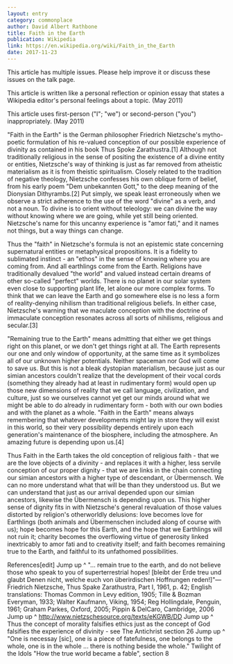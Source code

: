 ```yaml
---
layout: entry
category: commonplace
author: David Albert Rathbone
title: Faith in the Earth
publication: Wikipedia
link: https://en.wikipedia.org/wiki/Faith_in_the_Earth
date: 2017-11-23 
---
```


This article has multiple issues. Please help improve it or discuss these issues on the talk page.

This article is written like a personal reflection or opinion essay that states a Wikipedia editor's personal feelings about a topic. (May 2011)

This article uses first-person ("I"; "we") or second-person ("you") inappropriately. (May 2011)


"Faith in the Earth" is the German philosopher Friedrich Nietzsche's mytho-poetic formulation of his re-valued conception of our possible experience of divinity as contained in his book Thus Spoke Zarathustra.[1] Although not traditionally religious in the sense of positing the existence of a divine entity or entities, Nietzsche's way of thinking is just as far removed from atheistic materialism as it is from theistic spiritualism. Closely related to the tradition of negative theology, Nietzsche confesses his own oblique form of belief, from his early poem "Dem unbekannten Gott," to the deep meaning of the Dionysian Dithyrambs.[2] Put simply, we speak least erroneously when we observe a strict adherence to the use of the word "divine" as a verb, and not a noun. To divine is to orient without teleology: we can divine the way without knowing where we are going, while yet still being oriented. Nietzsche's name for this uncanny experience is "amor fati," and it names not things, but a way things can change.

Thus the "faith" in Nietzsche's formula is not an epistemic state concerning supernatural entities or metaphysical propositions. It is a fidelity to sublimated instinct - an "ethos" in the sense of knowing where you are coming from. And all earthlings come from the Earth. Religions have traditionally devalued "the world" and valued instead certain dreams of other so-called "perfect" worlds. There is no planet in our solar system even close to supporting plant life, let alone our more complex forms. To think that we can leave the Earth and go somewhere else is no less a form of reality-denying nihilism than traditional religious beliefs. In either case, Nietzsche's warning that we maculate conception with the doctrine of immaculate conception resonates across all sorts of nihilisms, religious and secular.[3]

"Remaining true to the Earth" means admitting that either we get things right on this planet, or we don't get things right at all. The Earth represents our one and only window of opportunity, at the same time as it symbolizes all of our unknown higher potentials. Neither spaceman nor God will come to save us. But this is not a bleak dystopian materialism, because just as our simian ancestors couldn't realize that the development of their vocal cords (something they already had at least in rudimentary form) would open up those new dimensions of reality that we call language, civilization, and culture, just so we ourselves cannot yet get our minds around what we might be able to do already in rudimentary form - both with our own bodies and with the planet as a whole. "Faith in the Earth" means always remembering that whatever developments might lay in store they will exist in this world, so their very possibility depends entirely upon each generation's maintenance of the biosphere, including the atmosphere. An amazing future is depending upon us.[4]

Thus Faith in the Earth takes the old conception of religious faith - that we are the love objects of a divinity - and replaces it with a higher, less servile conception of our proper dignity - that we are links in the chain connecting our simian ancestors with a higher type of descendant, or Übermensch. We can no more understand what that will be than they understood us. But we can understand that just as our arrival depended upon our simian ancestors, likewise the Übermensch is depending upon us. This higher sense of dignity fits in with Nietzsche's general revaluation of those values distorted by religion's otherworldly delusions: love becomes love for Earthlings (both animals and Übermenschen included along of course with us); hope becomes hope for this Earth, and the hope that we Earthlings will not ruin it; charity becomes the overflowing virtue of generosity linked inextricably to amor fati and to creativity itself; and faith becomes remaining true to the Earth, and faithful to its unfathomed possibilities.

References[edit]
Jump up ^ "... remain true to the earth, and do not believe those who speak to you of superterrestrial hopes! [bleibt der Erde treu und glaubt Denen nicht, welche euch von überirdischen Hoffnungen reden!]"—Friedrich Nietzsche, Thus Spake Zarathustra, Part I, 1961, p. 42; English translations: Thomas Common in Levy edition, 1905; Tille & Bozman Everyman, 1933; Walter Kaufmann, Viking, 1954; Reg Hollingdale, Penguin, 1961; Graham Parkes, Oxford, 2005; Pippin & DelCaro, Cambridge, 2006
Jump up ^ http://www.nietzschesource.org/texts/eKGWB/DD
Jump up ^ Thus the concept of morality falsifies ethics just as the concept of God falsifies the experience of divinity - see The Antichrist section 26
Jump up ^ "One is necessay [sic], one is a piece of fatefulness, one belongs to the whole, one is in the whole ... there is nothing beside the whole." Twilight of the Idols "How the true world became a fable", section 8